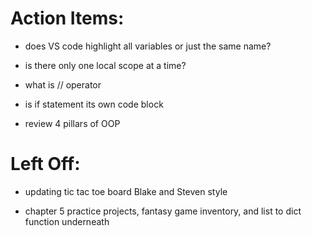 <!-- No need to create PRs and get approvals for this, just merge it -->
# Action Items:

- does VS code highlight all variables or just the same name?

- is there only one local scope at a time?

- what is // operator

- is if statement its own code block

- review 4 pillars of OOP

# Left Off:

- updating tic tac toe board Blake and Steven style

- chapter 5 practice projects, fantasy game inventory, and list to dict function underneath